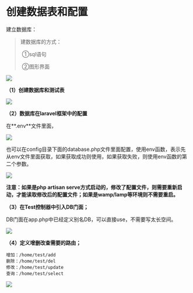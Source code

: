 # 创建数据表和配置





建立数据库：

> 建数据库的方式：
>
> ​       ①sql语句
>
> ​       ②图形界面

![](https://i.loli.net/2019/04/19/5cb95254a6f24.png)

**（1）创建数据库和测试表**

![](https://i.loli.net/2019/04/19/5cb952f2663a4.png)

**（2）数据库在laravel框架中的配置**

在**.env**文件里面，

![](https://i.loli.net/2019/04/19/5cb954ae6b290.png)

也可以在config目录下面的database.php文件里面配置，使用env函数，表示先从env文件里面获取，如果获取成功则使用，如果获取失败，则使用env函数的第二个参数。

![](https://i.loli.net/2019/04/19/5cb955d1e3060.png)

**注意：如果是php
artisan serve方式启动的，修改了配置文件，则需要重新启动，才能读取修改后的配置文件；如果是wamp/lamp等环境则不需要重启。**



**（3）在Test控制器中引入DB门面；**

DB门面在app.php中已经定义别名DB，可以直接use，不需要写太长空间。

![](https://i.loli.net/2019/04/19/5cb9569c30046.png)

**（4）定义增删改查需要的路由；**

```mysql
增加：/home/test/add
删除：/home/test/del
修改：/home/test/update
查询：/home/test/select
```

![](https://i.loli.net/2019/04/19/5cb957ffb684b.png)